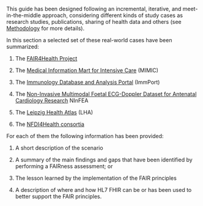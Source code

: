 This guide has been designed following an incremental,
iterative, and meet-in-the-middle approach, considering different
kinds of study cases as research studies, publications, sharing of
health data and others (see [Methodology](methodology.html) for more
details).

In this section a selected set of these real-world cases have been
summarized:

1.  The [FAIR4Health Project](FAIR4Health.html)

2.  The [Medical Information Mart for Intensive Care](mimic.html)
    (MIMIC)

3.  The [Immunology Database and Analysis Portal](immPort.html)
    (ImmPort)

4.  The [Non-Invasive Multimodal Foetal ECG-Doppler Dataset for
    Antenatal Cardiology Research](ninfea.html) NInFEA

5.  The [Leipzig Health Atlas](leipzigHealthAtlas.html) (LHA)

6.  The [NFDI4Health consortia](NFDI4Health.html)

For each of them the following information has been provided:

1.  A short description of the scenario

2.  A summary of the main findings and gaps that have been identified by
    performing a FAIRness assessment; or

3.  The lesson learned by the implementation of the FAIR principles

4.  A description of where and how HL7 FHIR can be or has been used to
    better support the FAIR principles.
